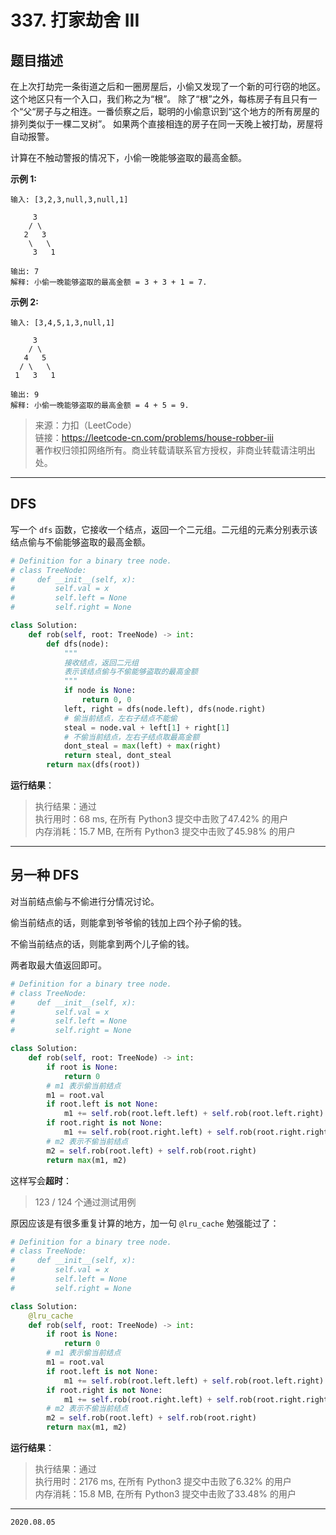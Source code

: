 # 337. 打家劫舍 III

## 题目描述

在上次打劫完一条街道之后和一圈房屋后，小偷又发现了一个新的可行窃的地区。这个地区只有一个入口，我们称之为“根”。 除了“根”之外，每栋房子有且只有一个“父“房子与之相连。一番侦察之后，聪明的小偷意识到“这个地方的所有房屋的排列类似于一棵二叉树”。 如果两个直接相连的房子在同一天晚上被打劫，房屋将自动报警。

计算在不触动警报的情况下，小偷一晚能够盗取的最高金额。

**示例 1:**

```text
输入: [3,2,3,null,3,null,1]

     3
    / \
   2   3
    \   \ 
     3   1

输出: 7 
解释: 小偷一晚能够盗取的最高金额 = 3 + 3 + 1 = 7.
```

**示例 2:**

```text
输入: [3,4,5,1,3,null,1]

     3
    / \
   4   5
  / \   \ 
 1   3   1

输出: 9
解释: 小偷一晚能够盗取的最高金额 = 4 + 5 = 9.
```

> 来源：力扣（LeetCode）  
> 链接：<https://leetcode-cn.com/problems/house-robber-iii>  
> 著作权归领扣网络所有。商业转载请联系官方授权，非商业转载请注明出处。

---

## DFS

写一个 `dfs` 函数，它接收一个结点，返回一个二元组。二元组的元素分别表示该结点偷与不偷能够盗取的最高金额。

```python
# Definition for a binary tree node.
# class TreeNode:
#     def __init__(self, x):
#         self.val = x
#         self.left = None
#         self.right = None

class Solution:
    def rob(self, root: TreeNode) -> int:
        def dfs(node):
            """
            接收结点，返回二元组
            表示该结点偷与不偷能够盗取的最高金额
            """
            if node is None:
                return 0, 0
            left, right = dfs(node.left), dfs(node.right)
            # 偷当前结点，左右子结点不能偷
            steal = node.val + left[1] + right[1]
            # 不偷当前结点，左右子结点取最高金额
            dont_steal = max(left) + max(right)
            return steal, dont_steal
        return max(dfs(root))

```

**运行结果**：

> 执行结果：通过  
> 执行用时：68 ms, 在所有 Python3 提交中击败了47.42% 的用户  
> 内存消耗：15.7 MB, 在所有 Python3 提交中击败了45.98% 的用户  

---

## 另一种 DFS

对当前结点偷与不偷进行分情况讨论。

偷当前结点的话，则能拿到爷爷偷的钱加上四个孙子偷的钱。

不偷当前结点的话，则能拿到两个儿子偷的钱。

两者取最大值返回即可。

```python
# Definition for a binary tree node.
# class TreeNode:
#     def __init__(self, x):
#         self.val = x
#         self.left = None
#         self.right = None

class Solution:
    def rob(self, root: TreeNode) -> int:
        if root is None:
            return 0
        # m1 表示偷当前结点
        m1 = root.val
        if root.left is not None:
            m1 += self.rob(root.left.left) + self.rob(root.left.right)
        if root.right is not None:
            m1 += self.rob(root.right.left) + self.rob(root.right.right)
        # m2 表示不偷当前结点
        m2 = self.rob(root.left) + self.rob(root.right)
        return max(m1, m2)
```

这样写会**超时**：

> 123 / 124 个通过测试用例

原因应该是有很多重复计算的地方，加一句 `@lru_cache` 勉强能过了：

```python
# Definition for a binary tree node.
# class TreeNode:
#     def __init__(self, x):
#         self.val = x
#         self.left = None
#         self.right = None

class Solution:
    @lru_cache
    def rob(self, root: TreeNode) -> int:
        if root is None:
            return 0
        # m1 表示偷当前结点
        m1 = root.val
        if root.left is not None:
            m1 += self.rob(root.left.left) + self.rob(root.left.right)
        if root.right is not None:
            m1 += self.rob(root.right.left) + self.rob(root.right.right)
        # m2 表示不偷当前结点
        m2 = self.rob(root.left) + self.rob(root.right)
        return max(m1, m2)
```

**运行结果**：

> 执行结果：通过  
> 执行用时：2176 ms, 在所有 Python3 提交中击败了6.32% 的用户  
> 内存消耗：15.8 MB, 在所有 Python3 提交中击败了33.48% 的用户  

---

`2020.08.05`
